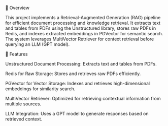 📌 Overview

This project implements a Retrieval-Augmented Generation (RAG) pipeline for efficient document processing and knowledge retrieval. It extracts text and tables from PDFs using the Unstructured library, stores raw PDFs in Redis, and indexes extracted embeddings in PGVector for semantic search. The system leverages MultiVector Retriever for context retrieval before querying an LLM (GPT model).

🚀 Features

Unstructured Document Processing: Extracts text and tables from PDFs.

Redis for Raw Storage: Stores and retrieves raw PDFs efficiently.

PGVector for Vector Storage: Indexes and retrieves high-dimensional embeddings for similarity search.

MultiVector Retriever: Optimized for retrieving contextual information from multiple sources.

LLM Integration: Uses a GPT model to generate responses based on retrieved context.
